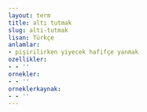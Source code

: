 ```yaml
---
layout: term
title: altı tutmak
slug: alti-tutmak
lisan: Türkçe
anlamlar:
- pişirilirken yiyecek hafifçe yanmak
ozellikler:
- - ''
ornekler:
- - ''
orneklerkaynak:
- - ''
---
```

